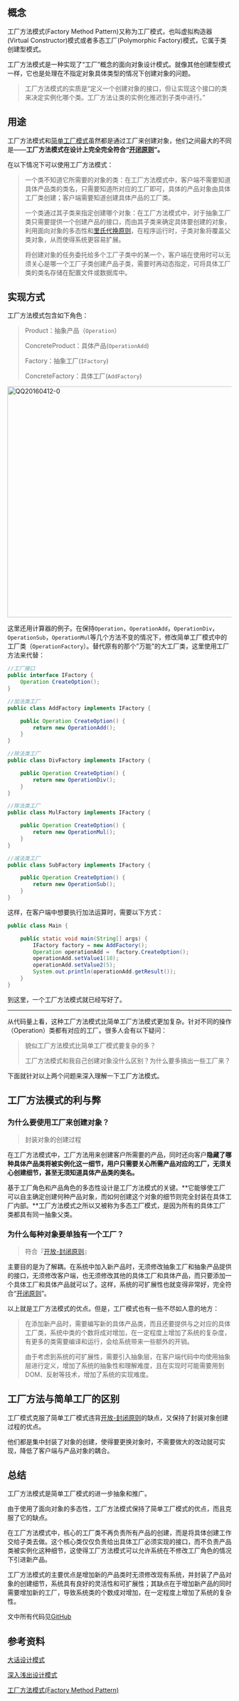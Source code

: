 ## 概念

工厂方法模式(Factory Method Pattern)又称为工厂模式，也叫虚拟构造器(Virtual Constructor)模式或者多态工厂(Polymorphic Factory)模式，它属于类创建型模式。

工厂方法模式是一种实现了“工厂”概念的面向对象设计模式。就像其他创建型模式一样，它也是处理在不指定对象具体类型的情况下创建对象的问题。

> 工厂方法模式的实质是“定义一个创建对象的接口，但让实现这个接口的类来决定实例化哪个类。工厂方法让类的实例化推迟到子类中进行。”

## 用途

工厂方法模式和[简单工厂模式][2]虽然都是通过工厂来创建对象，他们之间最大的不同是——**工厂方法模式在设计上完全完全符合“[开闭原则][3]”。**

在以下情况下可以使用工厂方法模式：

> 一个类不知道它所需要的对象的类：在工厂方法模式中，客户端不需要知道具体产品类的类名，只需要知道所对应的工厂即可，具体的产品对象由具体工厂类创建；客户端需要知道创建具体产品的工厂类。
> 
> 一个类通过其子类来指定创建哪个对象：在工厂方法模式中，对于抽象工厂类只需要提供一个创建产品的接口，而由其子类来确定具体要创建的对象，利用面向对象的多态性和[里氏代换原则][3]，在程序运行时，子类对象将覆盖父类对象，从而使得系统更容易扩展。
> 
> 将创建对象的任务委托给多个工厂子类中的某一个，客户端在使用时可以无须关心是哪一个工厂子类创建产品子类，需要时再动态指定，可将具体工厂类的类名存储在配置文件或数据库中。

## 实现方式

工厂方法模式包含如下角色：

> Product：抽象产品（`Operation`）
> 
> ConcreteProduct：具体产品(`OperationAdd`)
> 
> Factory：抽象工厂(`IFactory`)
> 
> ConcreteFactory：具体工厂(`AddFactory`)

[<img src="http://www.hollischuang.com/wp-content/uploads/2016/04/QQ20160412-0.png" alt="QQ20160412-0" width="798" height="518" class="alignnone size-full wp-image-1402" />][4]

这里还用计算器的例子。在保持`Operation`，`OperationAdd`，`OperationDiv`，`OperationSub`，`OperationMul`等几个方法不变的情况下，修改简单工厂模式中的工厂类（`OperationFactory`）。替代原有的那个"万能"的大工厂类，这里使用工厂方法来代替：

```java
//工厂接口
public interface IFactory {
    Operation CreateOption();
}

//加法类工厂
public class AddFactory implements IFactory {

    public Operation CreateOption() {
        return new OperationAdd();
    }
}

//除法类工厂
public class DivFactory implements IFactory {

    public Operation CreateOption() {
        return new OperationDiv();
    }
}

//除法类工厂
public class MulFactory implements IFactory {

    public Operation CreateOption() {
        return new OperationMul();
    }
}

//减法类工厂
public class SubFactory implements IFactory {

    public Operation CreateOption() {
        return new OperationSub();
    }
}
```
    

这样，在客户端中想要执行加法运算时，需要以下方式：

```java
public class Main {

    public static void main(String[] args) {
        IFactory factory = new AddFactory();
        Operation operationAdd =  factory.CreateOption();
        operationAdd.setValue1(10);
        operationAdd.setValue2(5);
        System.out.println(operationAdd.getResult());
    }
}
```
    

到这里，一个工厂方法模式就已经写好了。

* * *

从代码量上看，这种工厂方法模式比简单工厂方法模式更加复杂。针对不同的操作（Operation）类都有对应的工厂。很多人会有以下疑问：

> 貌似工厂方法模式比简单工厂模式要复杂的多？
> 
> 工厂方法模式和我自己创建对象没什么区别？为什么要多搞出一些工厂来？

下面就针对以上两个问题来深入理解一下工厂方法模式。

## 工厂方法模式的利与弊

### 为什么要使用工厂来创建对象？

> 封装对象的创建过程

在工厂方法模式中，工厂方法用来创建客户所需要的产品，同时还向客户**隐藏了哪种具体产品类将被实例化这一细节，用户只需要关心所需产品对应的工厂，无须关心创建细节，甚至无须知道具体产品类的类名。**

基于工厂角色和产品角色的多态性设计是工厂方法模式的关键。**它能够使工厂可以自主确定创建何种产品对象，而如何创建这个对象的细节则完全封装在具体工厂内部。**工厂方法模式之所以又被称为多态工厂模式，是因为所有的具体工厂类都具有同一抽象父类。

### 为什么每种对象要单独有一个工厂？

> 符合『[开放-封闭原则][5]』

主要目的是为了解耦。在系统中加入新产品时，无须修改抽象工厂和抽象产品提供的接口，无须修改客户端，也无须修改其他的具体工厂和具体产品，而只要添加一个具体工厂和具体产品就可以了。这样，系统的可扩展性也就变得非常好，完全符合“[开闭原则][3]”。

以上就是工厂方法模式的优点。但是，工厂模式也有一些不尽如人意的地方：

> 在添加新产品时，需要编写新的具体产品类，而且还要提供与之对应的具体工厂类，系统中类的个数将成对增加，在一定程度上增加了系统的复杂度，有更多的类需要编译和运行，会给系统带来一些额外的开销。
> 
> 由于考虑到系统的可扩展性，需要引入抽象层，在客户端代码中均使用抽象层进行定义，增加了系统的抽象性和理解难度，且在实现时可能需要用到DOM、反射等技术，增加了系统的实现难度。

## 工厂方法与简单工厂的区别

工厂模式克服了简单工厂模式违背[开放-封闭原则][3]的缺点，又保持了封装对象创建过程的优点。

他们都是集中封装了对象的创建，使得要更换对象时，不需要做大的改动就可实现，降低了客户端与产品对象的耦合。

## 总结

工厂方法模式是简单工厂模式的进一步抽象和推广。

由于使用了面向对象的多态性，工厂方法模式保持了简单工厂模式的优点，而且克服了它的缺点。

在工厂方法模式中，核心的工厂类不再负责所有产品的创建，而是将具体创建工作交给子类去做。这个核心类仅仅负责给出具体工厂必须实现的接口，而不负责产品类被实例化这种细节，这使得工厂方法模式可以允许系统在不修改工厂角色的情况下引进新产品。

工厂方法模式的主要优点是增加新的产品类时无须修改现有系统，并封装了产品对象的创建细节，系统具有良好的灵活性和可扩展性；其缺点在于增加新产品的同时需要增加新的工厂，导致系统类的个数成对增加，在一定程度上增加了系统的复杂性。

文中所有代码见[GitHub][6]

## 参考资料

[大话设计模式][7]

[深入浅出设计模式][8]

[工厂方法模式(Factory Method Pattern)][9]

 [1]: http://www.hollischuang.com/archives/category/%E7%BB%BC%E5%90%88%E5%BA%94%E7%94%A8/%E8%AE%BE%E8%AE%A1%E6%A8%A1%E5%BC%8F
 [2]: http://www.hollischuang.com/archives/1391
 [3]: http://www.hollischuang.com/archives/220
 [4]: http://www.hollischuang.com/wp-content/uploads/2016/04/QQ20160412-0.png
 [5]: http://www.hollischuang.com/archives/220http://
 [6]: https://github.com/hollischuang/DesignPattern
 [7]: http://s.click.taobao.com/t?e=m=2&s=R5B/xd29JVMcQipKwQzePOeEDrYVVa64K7Vc7tFgwiHjf2vlNIV67jN2wQzI0ZBVHBMajAjK1gBpS4hLH/P02ckKYNRBWOBBey11vvWwHXSniyi5vWXIZkKWZZq7zWpCC8X3k5aQlui0qVGgqDL2o8YMXU3NNCg/&pvid=10_42.120.73.203_224_1460382841310
 [8]: http://s.click.taobao.com/t?e=m%3D2%26s%3DObpq8Qxse2EcQipKwQzePOeEDrYVVa64K7Vc7tFgwiHjf2vlNIV67utJaEGcptl2kfkm8XrrgBtpS4hLH%2FP02ckKYNRBWOBBey11vvWwHXTpkOAWGyim%2Bw2PNKvM2u52N5aP5%2Bgx7zgh4LxdBQDQSXEqY%2Bakgpmw&pvid=10_121.0.29.199_322_1460465025379
 [9]: http://design-patterns.readthedocs.org/zh_CN/latest/creational_patterns/factory_method.html#id11